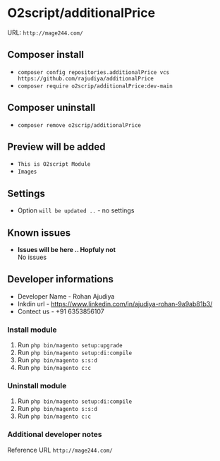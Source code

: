 # O2script/additionalPrice

URL: `http://mage244.com/`

## Composer install

- `composer config repositories.additionalPrice vcs https://github.com/rajudiya/additionalPrice`
- `composer require o2scrip/additionalPrice:dev-main`

## Composer uninstall

- `composer remove o2scrip/additionalPrice`

## Preview will be added

- `This is O2script Module`
- `Images`

## Settings
- Option `will be updated ..` - no settings

## Known issues

- **Issues will be here .. Hopfuly not**\
  No issues

## Developer informations
- Developer Name - Rohan Ajudiya
- Inkdin url     - https://www.linkedin.com/in/ajudiya-rohan-9a9ab81b3/
- Contect us     - +91 6353856107

### Install module
1. Run `php bin/magento setup:upgrade`
2. Run `php bin/magento setup:di:compile`
3. Run `php bin/magento s:s:d`
4. Run `php bin/magento c:c`

### Uninstall module
1. Run `php bin/magento setup:di:compile`
2. Run `php bin/magento s:s:d`
3. Run `php bin/magento c:c`

### Additional developer notes
Reference URL `http://mage244.com/`
